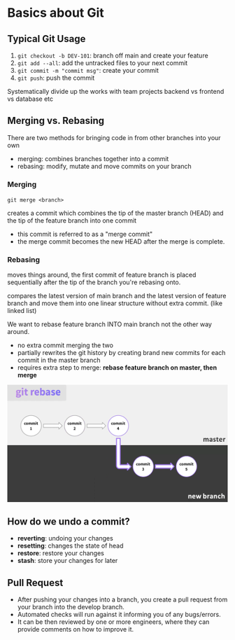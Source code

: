 # Basics about Git

## Typical Git Usage

1. `git checkout -b DEV-101`: branch off main and create your feature
2. `git add --all`: add the untracked files to your next commit
3. `git commit -m "commit msg"`: create your commit
4. `git push`: push the commit 

Systematically divide up the works with team projects
backend vs frontend vs database etc

## Merging vs. Rebasing

There are two methods for bringing code in from other branches into your own

- merging: combines branches together into a commit
- rebasing: modify, mutate and move commits on your branch

### Merging

`git merge <branch>`

creates a commit which combines the tip of the master branch (HEAD) and the tip of the feature branch into one commit

- this commit is referred to as a "merge commit"
- the merge commit becomes the new HEAD after the merge is complete.

### Rebasing

moves things around, the first commit of feature branch is placed sequentially after the tip of the branch you're rebasing onto.

compares the latest version of main branch and the latest version of feature branch and move them into one linear structure without extra commit. (like linked list)

We want to rebase feature branch INTO main branch not the other way around.


- no extra commit merging the two
- partially rewrites the git history by creating brand new commits for each commit in the master branch
- requires extra step to merge: **rebase feature branch on master, then merge**

![picture 2](../images/c97b514751bbd0a6359eb843c637c3a69c0738b39084c60ac1974ed1be4ca887.png)  

## How do we undo a commit?

- **reverting**: undoing your changes
- **resetting**: changes the state of head
- **restore**: restore your changes
- **stash**: store your changes for later

## Pull Request

- After pushing your changes into a branch, you create a pull request from your branch into the develop branch.
- Automated checks will run against it informing you of any bugs/errors.
- It can be then reviewed by one or more engineers, where they can provide comments on how to improve it.


